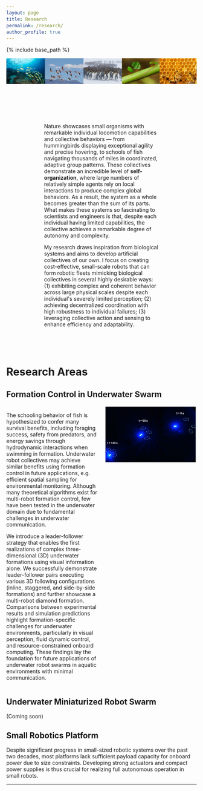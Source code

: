 ```yaml
---
layout: page
title: Research
permalink: /research/
author_profile: true
---
```



{% include base_path %}

![Alt text](/images/Di-research-0.jpg)

<div style="margin: 100px;">

Nature showcases small organisms with remarkable individual locomotion capabilities and collective behaviors — from hummingbirds displaying exceptional agility and precise hovering, to schools of fish navigating thousands of miles in coordinated, adaptive group patterns.
These collectives demonstrate an incredible level of **self-organization**, where large numbers of relatively simple agents rely on local interactions to produce complex global behaviors. As a result, the system as a whole becomes greater than the sum of its parts. What makes these systems so fascinating to scientists and engineers is that, despite each individual having limited capabilities, the collective achieves a remarkable degree of autonomy and complexity.

My research draws inspiration from biological systems and aims to develop artificial collectives of our own. I focus on creating cost-effective, small-scale robots that can form robotic fleets mimicking biological collectives in several highly desirable ways:
(1) exhibiting complex and coherent behavior across large physical scales despite each individual's severely limited perception;
(2) achieving decentralized coordination with high robustness to individual failures;
(3) leveraging collective action and sensing to enhance efficiency and adaptability.

</div>


# Research Areas

## Formation Control in Underwater Swarm 
<!-- ![Alt text](/images/Di_research_summary.png) -->
<div style="display: flex; align-items: flex-start; gap: 20px; margin: 20px 0;">
    <div style="flex: 1;">
        <p>
        The schooling behavior of fish is hypothesized to confer many survival benefits, including foraging success, safety from predators, and energy savings through hydrodynamic interactions when swimming in formation. Underwater robot collectives may achieve similar benefits using formation control in future applications, e.g. efficient spatial sampling for environmental monitoring. Although many theoretical algorithms exist for multi-robot formation control, few have been tested in the underwater domain due to fundamental challenges in underwater communication. 
        </p>
        <p>
        We introduce a leader-follower strategy that enables the first realizations of complex three-dimensional (3D) underwater formations using visual information alone. We successfully demonstrate leader-follower pairs executing various 3D following configurations (inline, staggered, and side-by-side formations) and further showcase a multi-robot diamond formation. Comparisons between experimental results and simulation predictions highlight formation-specific challenges for underwater environments, particularly in visual perception, fluid dynamic control, and resource-constrained onboard computing. These findings lay the foundation for future applications of underwater robot swarms in aquatic environments with minimal communication.
        </p>
    </div>
    <div style="flex: 1; text-align: center;">
        <img src="/images/Di-research-1.jpg" alt="Research Image" style="width: 100%; max-width: 400px;">
        <br>
        <!-- <video width="100%" controls>
            <source src="/videos/Di-research-video.mp4" type="video/mp4">
            Your browser does not support the video tag.
        </video> -->
    </div>
</div>





## Underwater Miniaturized Robot Swarm

(Coming soon)

<!-- ### Key Research Components:
- Swarm coordination algorithms for underwater environments
- Miniaturized underwater vehicles 
- Bio-inspired design principles -->



## Small Robotics Platform

Despite significant progress in small-sized robotic
systems over the past two decades, most platforms
lack sufficient payload capacity for onboard power
due to size constraints. Developing strong actuators
and compact power supplies is thus crucial for realizing
full autonomous operation in small robots.
 <!-- While
individual miniature robots have limited payload and
computing capacity, exploring swarm strategies can
potentially overcome these limitations and unlock
new capabilities. -->

<!-- ### Key Areas:
- Micro-actuators 
- Miniaturized power system
- Advanced manufacturing techniques
- Integration methodologies

### Active Development:
- MEMS-based actuators
- Smart material applications
- Micro-scale power systems
- Compact sensing solutions -->

---
<!-- 
*Research collaborations and funding opportunities are welcome. Please contact for more information.* -->